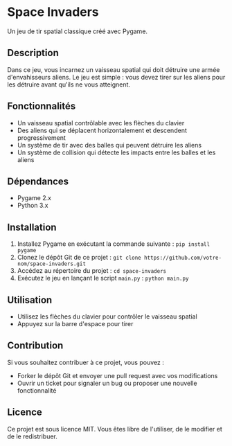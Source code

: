 <!DOCTYPE html>
<html>
<head>

</head>
<body>
	<h1>Space Invaders</h1>
	<p>Un jeu de tir spatial classique créé avec Pygame.</p>
	<h2>Description</h2>
	<p>Dans ce jeu, vous incarnez un vaisseau spatial qui doit détruire une armée d'envahisseurs aliens. Le jeu est simple : vous devez tirer sur les aliens pour les détruire avant qu'ils ne vous atteignent.</p>
	<h2>Fonctionnalités</h2>
	<ul>
		<li>Un vaisseau spatial contrôlable avec les flèches du clavier</li>
		<li>Des aliens qui se déplacent horizontalement et descendent progressivement</li>
		<li>Un système de tir avec des balles qui peuvent détruire les aliens</li>
		<li>Un système de collision qui détecte les impacts entre les balles et les aliens</li>
	</ul>
	<h2>Dépendances</h2>
	<ul>
		<li>Pygame 2.x</li>
		<li>Python 3.x</li>
	</ul>
	<h2>Installation</h2>
	<ol>
		<li>Installez Pygame en exécutant la commande suivante : <code>pip install pygame</code></li>
		<li>Clonez le dépôt Git de ce projet : <code>git clone https://github.com/votre-nom/space-invaders.git</code></li>
		<li>Accédez au répertoire du projet : <code>cd space-invaders</code></li>
		<li>Exécutez le jeu en lançant le script <code>main.py</code> : <code>python main.py</code></li>
	</ol>
	<h2>Utilisation</h2>
	<ul>
		<li>Utilisez les flèches du clavier pour contrôler le vaisseau spatial</li>
		<li>Appuyez sur la barre d'espace pour tirer</li>
	</ul>
	<h2>Contribution</h2>
	<p>Si vous souhaitez contribuer à ce projet, vous pouvez :</p>
	<ul>
		<li>Forker le dépôt Git et envoyer une pull request avec vos modifications</li>
		<li>Ouvrir un ticket pour signaler un bug ou proposer une nouvelle fonctionnalité</li>
	</ul>
	<h2>Licence</h2>
	<p>Ce projet est sous licence MIT. Vous êtes libre de l'utiliser, de le modifier et de le redistribuer.</p>
</body>
</html>
